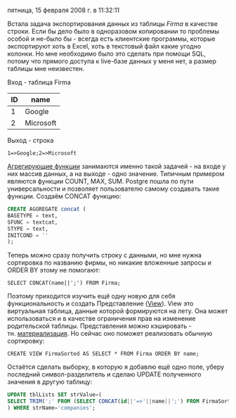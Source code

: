 пятница, 15 февраля 2008 г. в 11:32:11

Встала задача экспортирования данных из таблицы _Firma_ в качестве строки. Если бы дело было в одноразовом копировании то проблемы особой и не-было бы - всегда есть клиентские программы, которые экспортируют хоть в Excel, хоть в текстовый файл какие угодно колонки. Но мне необходимо было это сделать при помощи SQL, потому что прямого доступа к live-базе данных у меня нет, а размер таблицы мне неизвестен.

Вход - таблица Firma

| ID  | name      |
| --- | --------- |
| 1   | Google    |
| 2   | Microsoft |
Выход - строка
```
1=>Google;2=>Microsoft
```


[Агрегирующие функции](http://www.postgresql.org/docs/8.0/interactive/sql-createaggregate.html) занимаются именно такой задачей - на входе у них массив данных, а на выходе - одно значение. Типичным примером являются функции COUNT, MAX, SUM. Postgre пошла по пути универсальности и позволяет пользователю самому создавать такие функции. Создаём CONCAT функцию:

```sql
CREATE AGGREGATE concat (  
BASETYPE = text,  
SFUNC = textcat,  
STYPE = text,  
INITCOND = ''  
);
```

Теперь можно сразу получить строку с данными, но мне нужна сортировка по названию фирмы, но никакие вложенные запросы и ORDER BY этому не помогают:

`SELECT CONCAT(name||';') FROM Firma;`

Поэтому приходится изучить ещё одну новую для себя функциональность и создать Представление ([View](http://www.postgresql.org/docs/8.0/interactive/sql-createview.html)). View это виртуальная таблица, данные которой формируются на лету. Она может использоваться и в качестве ограничения прав на изменение родительской таблицы. Представления можно кэшировать - тн. [материализация](http://en.wikipedia.org/wiki/Materialized_view). Но сейчас оно поможет реализовать обычную сортировку:

`CREATE VIEW FirmaSorted AS SELECT * FROM Firma ORDER BY name;`

Остаётся сделать выборку, в которую я добавлю ещё одно поле, уберу последний символ-разделитель и сделаю UPDATE полученного значения в другую таблицу:

```sql
UPDATE tblLists SET strValue=(  
SELECT TRIM(';' FROM (SELECT CONCAT(id||'=>'||name||';') FROM FirmaSorted))  
) WHERE strName='companies';
```
```